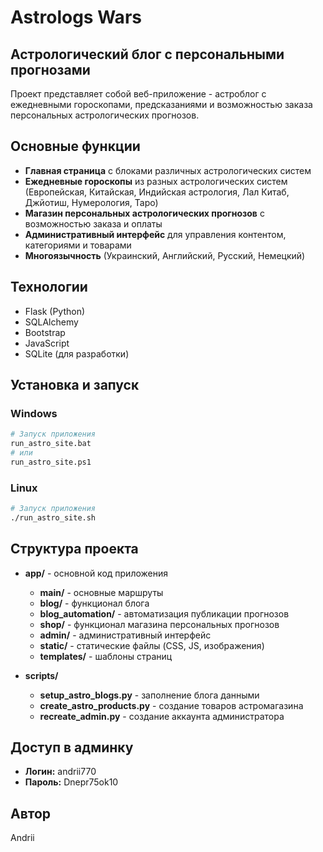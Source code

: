 # Astrologs Wars

## Астрологический блог с персональными прогнозами

Проект представляет собой веб-приложение - астроблог с ежедневными гороскопами, предсказаниями и возможностью заказа персональных астрологических прогнозов.

## Основные функции

- **Главная страница** с блоками различных астрологических систем
- **Ежедневные гороскопы** из разных астрологических систем (Европейская, Китайская, Индийская астрология, Лал Китаб, Джйотиш, Нумерология, Таро)
- **Магазин персональных астрологических прогнозов** с возможностью заказа и оплаты
- **Административный интерфейс** для управления контентом, категориями и товарами
- **Многоязычность** (Украинский, Английский, Русский, Немецкий)

## Технологии

- Flask (Python)
- SQLAlchemy
- Bootstrap
- JavaScript
- SQLite (для разработки)

## Установка и запуск

### Windows

```bash
# Запуск приложения
run_astro_site.bat
# или
run_astro_site.ps1
```

### Linux

```bash
# Запуск приложения
./run_astro_site.sh
```

## Структура проекта

- **app/** - основной код приложения
  - **main/** - основные маршруты
  - **blog/** - функционал блога
  - **blog_automation/** - автоматизация публикации прогнозов
  - **shop/** - функционал магазина персональных прогнозов
  - **admin/** - административный интерфейс
  - **static/** - статические файлы (CSS, JS, изображения)
  - **templates/** - шаблоны страниц

- **scripts/**
  - **setup_astro_blogs.py** - заполнение блога данными
  - **create_astro_products.py** - создание товаров астромагазина
  - **recreate_admin.py** - создание аккаунта администратора

## Доступ в админку

- **Логин:** andrii770
- **Пароль:** Dnepr75ok10

## Автор

Andrii
